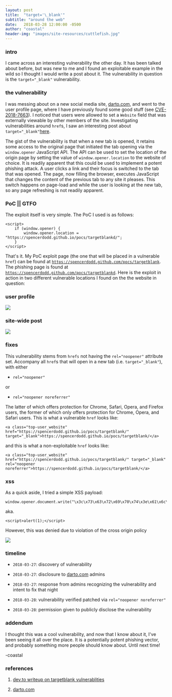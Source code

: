 ```yaml
---
layout: post
title:  "target='\_blank'"
subtitle: "around the web"
date:   2018-03-28 12:00:00 -0500
author: "coastal"
header-img: "images/site-resources/cuttlefish.jpg"
---
```


### intro

I came across an interesting vulnerability the other day. It has been talked about before, but was new to me and I found an exploitable example in the wild so I thought I would write a post about it. The vulnerability in question is the `target="_blank"` vulnerability.

### the vulnerability

I was messing about on a new social media site, [darto.com](https://darto.com), and went to the user profile page, where I have previously found some good stuff (see [CVE-2018-7663](https://spencerdodd.github.io/2018/03/06/cve-2018-7663/)). I noticed that users were allowed to set a `Website` field that was externally viewable by other members of the site. Investigating vulnerabilities around `href`s, I saw an interesting post about `target="_blank"`[here](https://dev.to/ben/the-targetblank-vulnerability-by-example). 

The gist of the vulnerability is that when a new tab is opened, it retains some access to the original page that initiated the tab opening via the `window.opener` JavaScript API. The API can be used to set the location of the origin page by setting the value of `window.opener.location` to the website of choice. It is readily apparent that this could be used to implement a potent phishing attack. A user clicks a link and their focus is switched to the tab that was opened. The page, now filling the browser, executes JavaScript that changes the content of the previous tab to any site it pleases. This switch happens on page-load and while the user is looking at the new tab, so any page refreshing is not readily apparent.

### PoC || GTFO

The exploit itself is very simple. The PoC I used is as follows:

```
<script>
	if (window.opener) {
		window.opener.location = "https://spencerdodd.github.io/pocs/targetblankd/";
	}
</script>
```

That's it. My PoC exploit page (the one that will be placed in a vulnerable `href`) can be found at [`https://spencerdodd.github.com/pocs/targetblank`](https://spencerdodd.github.com/pocs/targetblank). The phishing page is found at [`https://spencerdodd.github.com/pocs/targetblankd`](https://spencerdodd.github.com/pocs/targetblankd). Here is the exploit in action in two different vulnerable locations I found on the the website in question:

### user profile

<img src="{{ site.baseurl }}/images/aroundtheweb/targetblank/poc-user.gif">

### site-wide post

<img src="{{ site.baseurl }}/images/aroundtheweb/targetblank/poc-post.gif">


### fixes

This vulnerability stems from `hrefs` not having the `rel="noopener"` attribute set. Accompany all `href`s that will open in a new tab (i.e. `target="_blank"`), with either

* `rel="noopener"`

or

* `rel="noopener noreferrer"`

The latter of which offers protection for Chrome, Safari, Opera, and Firefox users, the former of which only offers protection for Chrome, Opera, and Safari users. This is what a vulnerable `href` looks like:

```
<a class="top-user_website" href="https://spencerdodd.github.io/pocs/targetblank/" target="_blank">https://spencerdodd.github.io/pocs/targetblank/</a>
```

and this is what a non-exploitable `href` looks like:

```
<a class="top-user_website" href="https://spencerdodd.github.io/pocs/targetblank/" target="_blank" rel="noopener noreferrer">https://spencerdodd.github.io/pocs/targetblank/</a>
```

### xss

As a quick aside, I tried a simple XSS payload:

```
window.opener.document.write("\x3c\x73\x63\x72\x69\x70\x74\x3e\x61\x6c\x65\x72\x74\x28\x31\x29\x3b\x3c\x2f\x73\x63\x72\x69\x70\x74\x3e")
```

aka.

```
<script>alert(1);</script>
```

However, this was denied due to violation of the cross origin policy

<img src="{{ site.baseurl }}/images/aroundtheweb/targetblank/xss-denial.png">

### timeline

* `2018-03-27`: discovery of vulnerability

* `2018-03-27`: disclosure to [darto.com](https://darto.com) admins

* `2018-03-27`: response from admins recognizing the vulnerability and intent to fix that night

* `2018-03-28`: vulnerability verified patched via `rel="noopener noreferrer"`

* `2018-03-28`: permission given to publicly disclose the vulnerability

### addendum

I thought this was a cool vulnerability, and now that I know about it, I've been seeing it all over the place. It is a potentially potent phishing vector, and probably something more people should know about. Until next time!

-coastal

### references

1. [dev.to writeup on targetblank vulnerablities](https://dev.to/ben/the-targetblank-vulnerability-by-example)

2. [darto.com](https://darto.com)
